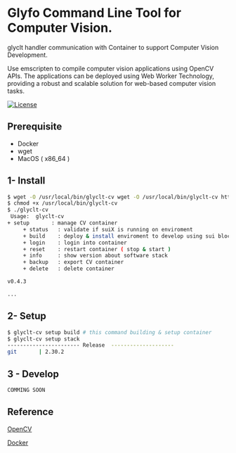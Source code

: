 # Glyfo Command Line Tool for Computer Vision.

glyclt handler communication with Container to support Computer Vision Development.

Use emscripten to compile computer vision applications using OpenCV APIs.
The applications can be deployed using Web Worker Technology, providing a robust and scalable solution for web-based 
computer vision tasks.

[![License](https://img.shields.io/badge/License-Apache_2.0-blue.svg)](https://opensource.org/licenses/Apache-2.0)

## Prerequisite 

+ Docker 
+ wget
+ MacOS ( x86_64 )

## 1- Install 

```bash
$ wget -O /usr/local/bin/glyclt-cv wget -O /usr/local/bin/glyclt-cv https://github.com/glyfo/glyclt-sui/releases/download/v0.3.3/glyclt-cv
$ chmod +x /usr/local/bin/glyclt-cv
$ ./glyclt-cv
 Usage:  glyclt-cv 
+ setup       : manage CV container 
     + status   : validate if suiX is running on enviroment 
     + build    : deploy & install enviroment to develop using sui blockchain 
     + login    : login into container 
     + reset    : restart container ( stop & start ) 
     + info     : show version about software stack 
     + backup   : export CV container
     + delete   : delete container

v0.4.3

...
```

## 2- Setup 

```bash
$ glyclt-cv setup build # this command building & setup container 
$ glyclt-cv setup stack
----------------------- Release  --------------------
git       | 2.30.2
```
## 3 - Develop 

```bash
COMMING SOON 
```

## Reference

[OpenCV](https://opencv.org/)

[Docker](https://docker.com)
 


